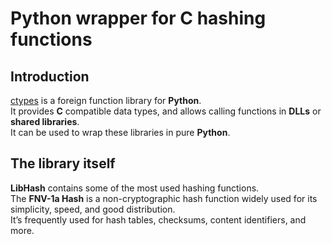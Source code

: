 # Python wrapper for C hashing functions

## Introduction

[ctypes](https://docs.python.org/3/library/ctypes.html) is a foreign function library for **Python**.  
It provides **C** compatible data types, and allows calling functions in **DLLs** or **shared libraries**.  
It can be used to wrap these libraries in pure **Python**.

## The library itself

**LibHash** contains some of the most used hashing functions.  
The **FNV-1a Hash** is a non-cryptographic hash function widely used for its simplicity, speed, and good distribution.  
It’s frequently used for hash tables, checksums, content identifiers, and more.
